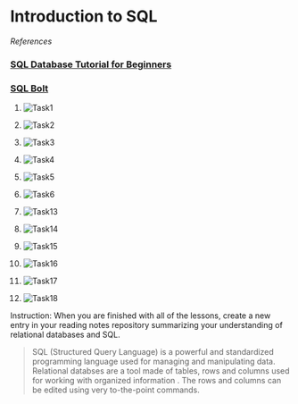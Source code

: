 # Introduction to SQL

*References*

### [SQL Database Tutorial for Beginners](https://www.computer-pdf.com/3-sql-database-tutorial-for-beginners)

### [SQL Bolt](https://sqlbolt.com/)

1. ![Task1](/code-401/images/SQL_Task1.png)
2. ![Task2](/code-401/images/SQL_Task2.png)
3. ![Task3](/code-401/images/SQL_Task3.png)
4. ![Task4](/code-401/images/SQL_Task4.png)
5. ![Task5](/code-401/images/SQL_Task5.png)
6. ![Task6](/code-401/images/SQL_Task6.png)

13. ![Task13](/code-401/images/SQL_Task13.png)
14. ![Task14](/code-401/images/SQL_Task14.png)
15. ![Task15](/code-401/images/SQL_Task15.png)
16. ![Task16](/code-401/images/SQL_Task16.png)
17. ![Task17](/code-401/images/SQL_Task17.png)
18. ![Task18](/code-401/images/SQL_Task18.png)

Instruction: When you are finished with all of the lessons, create a new entry in your reading notes repository summarizing your understanding of relational databases and SQL.

> SQL (Structured Query Language) is a powerful and standardized programming language used for managing and manipulating data. Relational databses are a tool made of tables, rows and columns used for working with organized information . The rows and columns can be edited using very to-the-point commands.

